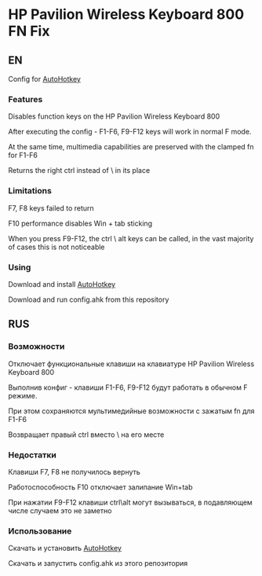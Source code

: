 # HP Pavilion Wireless Keyboard 800 FN Fix 
## EN
Config for [AutoHotkey](https://github.com/Lexikos/AutoHotkey_L)

### Features
Disables function keys on the HP Pavilion Wireless Keyboard 800

After executing the config - F1-F6, F9-F12 keys will work in normal F mode.

At the same time, multimedia capabilities are preserved with the clamped fn for F1-F6

Returns the right ctrl instead of \ in its place
### Limitations
F7, F8 keys failed to return

F10 performance disables Win + tab sticking

When you press F9-F12, the ctrl \ alt keys can be called, in the vast majority of cases this is not noticeable

### Using
Download and install [AutoHotkey](https://github.com/Lexikos/AutoHotkey_L)

Download and run config.ahk from this repository

## RUS
### Возможности
Отключает функциональные клавиши на клавиатуре HP Pavilion Wireless Keyboard 800

Выполнив конфиг - клавиши F1-F6, F9-F12 будут работать в обычном F режиме. 

При этом сохраняются мультимедийные возможности с зажатым fn для F1-F6

Возвращает правый ctrl вместо \ на его месте

### Недостатки
Клавиши F7, F8 не получилось вернуть

Работоспособность F10 отключает залипание Win+tab

При нажатии F9-F12 клавиши ctrl\alt могут вызываться, в подавляющем числе случаем это не заметно

### Использование
Скачать и установить [AutoHotkey](https://github.com/Lexikos/AutoHotkey_L)

Скачать и запустить config.ahk из этого репозитория
